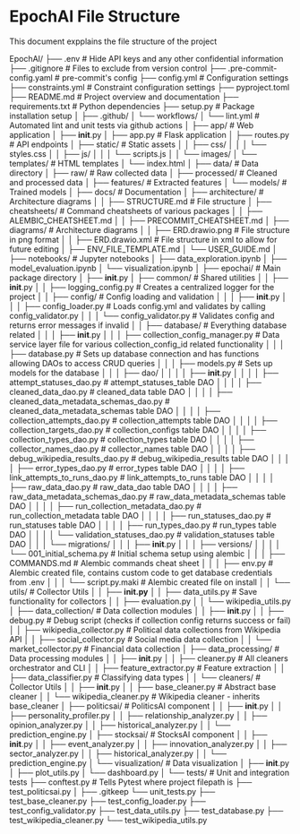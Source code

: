 # EpochAI File Structure
This document expplains the file structure of the project

EpochAI/
├── .env                                                    # Hide API keys and any other confidential information
├── .gitignore                                              # Files to exclude from version control
├── .pre-commit-config.yaml                                 # pre-commit's config
├── config.yml                                              # Configuration settings
├── constraints.yml                                         # Constraint configuration settings
├── pyproject.toml
├── README.md                                               # Project overview and documentation
├── requirements.txt                                        # Python dependencies
├── setup.py                                                # Package installation setup
│
├── .github/
│   └── workflows/
│       └── lint.yml                                        # Automated lint and unit tests via github actions
│
├── app/                                                    # Web application
│   ├── __init__.py
│   ├── app.py                                              # Flask application
│   ├── routes.py                                           # API endpoints
│   ├── static/                                             # Static assets
│   │   ├── css/
│   │   │   └── styles.css
│   │   ├── js/
│   │   │   └── scripts.js
│   │   └── images/
│   └── templates/                                          # HTML templates
│       └── index.html
│
├── data/                                                   # Data directory
│   ├── raw/                                                # Raw collected data
│   ├── processed/                                          # Cleaned and processed data
│   ├── features/                                           # Extracted features
│   └── models/                                             # Trained models
│
├── docs/                                                   # Documentation
│   ├── architecture/                                       # Architecture diagrams
│   │   ├── STRUCTURE.md                                    # File structure
│   ├── cheatsheets/                                        # Command cheatsheets of various packages
│   │   ├── ALEMBIC_CHEATSHEET.md
│   │   ├── PRECOMMIT_CHEATSHEET.md
│   ├── diagrams/                                           # Architecture diagrams
│   │   ├── ERD.drawio.png                                  # File structure in png format
│   │   ├── ERD.drawio.xml                                  # File structure in xml to allow for future editing
│   ├── ENV_FILE_TEMPLATE.md
│   └── USER_GUIDE.md
│
├── notebooks/                                              # Jupyter notebooks
│   ├── data_exploration.ipynb
│   ├── model_evaluation.ipynb
│   └── visualization.ipynb
│
├── epochai/                                                # Main package directory
│   ├── __init__.py
│   ├── common/                                             # Shared utilities
│   │   ├── __init__.py
│   │   ├── logging_config.py                               # Creates a centralized logger for the project
│   │   ├── config/                                         # Config loading and validation
│   │   │   ├── __init__.py
│   │   │   ├── config_loader.py                            # Loads config.yml and validates by calling config_validator.py
│   │   │   └── config_validator.py                         # Validates config and returns error messages if invalid
│   │   ├── database/                                       # Everything database related
│   │   │   ├── __init__.py
│   │   │   ├── collection_config_manager.py                # Data service layer file for various collection_config_id related functionality
│   │   │   ├── database.py                                 # Sets up database connection and has functions allowing DAOs to access CRUD queries
│   │   │   ├── models.py                                   # Sets up models for the database
│   │   │   ├── dao/
│   │   │   │   ├── __init__.py
│   │   │   │   ├── attempt_statuses_dao.py                 # attempt_statuses_table DAO
│   │   │   │   ├── cleaned_data_dao.py                     # cleaned_data table DAO
│   │   │   │   ├── cleaned_data_metadata_schemas_dao.py    # cleaned_data_metadata_schemas table DAO
│   │   │   │   ├── collection_attempts_dao.py              # collection_attempts table DAO
│   │   │   │   ├── collection_targets_dao.py               # collection_configs table DAO
│   │   │   │   ├── collection_types_dao.py                 # collection_types table DAO
│   │   │   │   ├── collector_names_dao.py                  # collector_names table DAO
│   │   │   │   ├── debug_wikipedia_results_dao.py          # debug_wikipedia_results table DAO
│   │   │   │   ├── error_types_dao.py                      # error_types table DAO
│   │   │   │   ├── link_attempts_to_runs_dao.py            # link_attempts_to_runs table DAO
│   │   │   │   ├── raw_data_dao.py                         # raw_data_dao table DAO
│   │   │   │   ├── raw_data_metadata_schemas_dao.py        # raw_data_metadata_schemas table DAO
│   │   │   │   ├── run_collection_metadata_dao.py          # run_collection_metadata table DAO
│   │   │   │   ├── run_statuses_dao.py                     # run_statuses table DAO
│   │   │   │   ├── run_types_dao.py                        # run_types table DAO
│   │   │   │   └── validation_statuses_dao.py              # validation_statuses table DAO
│   │   │   └── migrations/
│   │   │       ├── __init__.py
│   │   │       ├── versions/
│   │   │       │   └── 001_initial_schema.py               # Initial schema setup using alembic
│   │   │       ├── COMMANDS.md                             # Alembic commands cheat sheet
│   │   │       ├── env.py                                  # Alembic created file, contains custom code to get database credentials from .env
│   │   │       └── script.py.maki                          # Alembic created file on install
│   │   └── utils/                                          # Collector Utils
│   │       ├── __init.py__
│   │       ├── data_utils.py                               # Save functionality for collectors
│   │       ├── evaluation.py
│   │       └── wikipedia_utils.py
│   ├── data_collection/                                    # Data collection modules
│   │   ├── __init__.py
│   │   ├── debug.py                                        # Debug script (checks if collection config returns success or fail)
│   │   ├── wikipedia_collector.py                          # Political data collections from Wikipedia API
│   │   ├── social_collector.py                             # Social media data collection
│   │   └── market_collector.py                             # Financial data collection
│   ├── data_processing/                                    # Data processing modules
│   │   ├── __init__.py
│   │   ├── cleaner.py                                      # All cleaners orchestrator and CLI
│   │   ├── feature_extractor.py                            # Feature extraction
│   │   ├── data_classifier.py                              # Classifying data types
│   │   └── cleaners/                                       # Collector Utils
│   │       ├── __init__.py
│   │       ├── base_cleaner.py                             # Abstract base cleaner
│   │       └── wikipedia_cleaner.py                        # Wikipedia cleaner - inherits base_cleaner
│   ├── politicsai/                                         # PoliticsAI component
│   │   ├── __init__.py
│   │   ├── personality_profiler.py
│   │   ├── relationship_analyzer.py
│   │   ├── opinion_analyzer.py
│   │   ├── historical_analyzer.py
│   │   └── prediction_engine.py
│   ├── stocksai/                                           # StocksAI component
│   │   ├── __init__.py
│   │   ├── event_analyzer.py
│   │   ├── innovation_analyzer.py
│   │   ├── sector_analyzer.py
│   │   ├── historical_analyzer.py
│   │   └── prediction_engine.py
│   └── visualization/                                      # Data visualization
│       ├── __init__.py
│       ├── plot_utils.py
│       └── dashboard.py
│
└── tests/                                                  # Unit and integration tests
    ├── conftest.py                                         # Tells Pytest where project filepath is
    ├── test_politicsai.py
    │   ├── .gitkeep
    └── unit_tests.py
        ├── test_base_cleaner.py
        ├── test_config_loader.py
        ├── test_config_validator.py
        ├── test_data_utils.py
        ├── test_database.py
        ├── test_wikipedia_cleaner.py
        └── test_wikipedia_utils.py
